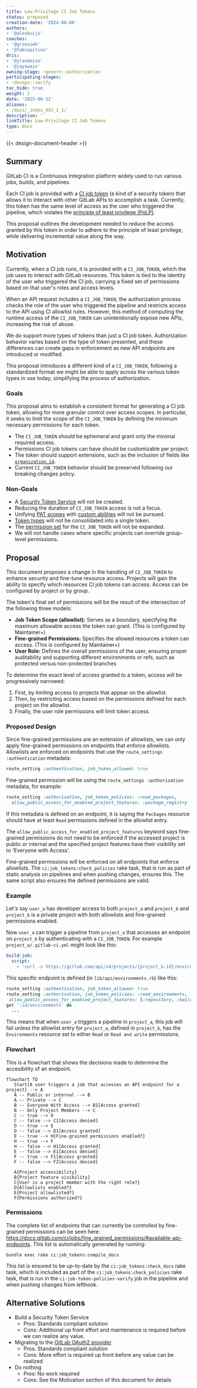 ```yaml
---
title: Low-Privilege CI Job Tokens
status: proposed
creation-date: '2024-08-08'
authors:
- '@alexbuijs'
coaches:
- '@grzesiek'
- '@fabiopitino'
dris:
- '@jrandazzo'
- '@jayswain'
owning-stage: ~govern::authorization
participating-stages:
- ~devops::verify
toc_hide: true
weight: 2
date: '2025-06-12'
aliases:
- /docs/_index_691_1_1/
description: ''
linkTitle: Low-Privilege CI Job Tokens
type: docs
---
```


<!-- vale gitlab.FutureTense = NO -->
{{< design-document-header >}}

## Summary

GitLab CI is a Continuous Integration platform widely used to run various jobs,
builds, and pipelines.

Each CI job is provided with a [CI job token](https://docs.gitlab.com/ee/ci/jobs/ci_job_token.html)
(a kind of a security token) that allows it to interact with other GitLab APIs
to accomplish a task. Currently, this token has the same level of access as the
user who triggered the pipeline, which violates the [principle of least privilege (PoLP)](https://csrc.nist.gov/glossary/term/least_privilege).

This proposal outlines the development needed to reduce the access granted by
this token in order to adhere to the principle of least privilege, while
delivering incremental value along the way.

## Motivation

Currently, when a CI job runs, it is provided with a `CI_JOB_TOKEN`, which the
job uses to interact with GitLab resources. This token is tied to the identity
of the user who triggered the CI job, carrying a fixed set of permissions based
on that user's roles and access levels.

When an API request includes a `CI_JOB_TOKEN`, the authorization process checks
the role of the user who triggered the pipeline and restricts access to the API
using CI allowlist rules. However, this method of computing the runtime access
of the `CI_JOB_TOKEN` can unintentionally expose new APIs, increasing the risk
of abuse.

We do support more types of tokens than just a CI job token. Authorization
behavior varies based on the type of token presented, and these differences can
create gaps in enforcement as new API endpoints are introduced or modified.

This proposal introduces a different kind of a `CI_JOB_TOKEN`, following a
standardized format we might be able to apply across the various token types in
use today, simplifying the process of authorization.

### Goals

This proposal aims to establish a consistent format for generating a CI job token,
allowing for more granular control over access scopes. In particular, it seeks
to limit the scope of the `CI_JOB_TOKEN` by defining the minimum necessary
permissions for each token.

- The `CI_JOB_TOKEN` should be ephemeral and grant only the minimal required access.
- Permissions CI job tokens can have should be customizable per project.
- The token should support extensions, such as the inclusion of fields like [`organization_id`](https://gitlab.com/gitlab-com/content-sites/handbook/-/merge_requests/8527).
- Current `CI_JOB_TOKEN` behavior should be preserved following our breaking
  changes policy.

### Non-Goals

- A [Security Token Service](https://datatracker.ietf.org/doc/html/rfc8693) will not be created.
- Reducing the duration of `CI_JOB_TOKEN` access is not a focus.
- Unifying [PAT scopes](https://docs.gitlab.com/ee/user/profile/personal_access_tokens.html#personal-access-token-scopes) with [custom abilities](https://gitlab.com/gitlab-org/gitlab/-/tree/master/ee/config/custom_abilities) will not be pursued.
- [Token types](https://docs.gitlab.com/ee/security/tokens/index.html) will not be consolidated into a single token.
- The [permission set](https://gitlab.com/gitlab-com/content-sites/handbook/-/merge_requests/7856) for the `CI_JOB_TOKEN` will not be expanded.
- We will not handle cases where specific projects can override group-level permissions.

## Proposal

This document proposes a change in the handling of `CI_JOB_TOKEN` to enhance
security and fine-tune resource access. Projects will gain the ability to specify
which resources CI job tokens can access. Access can be configured by project or
by group.

The token's final set of permissions will be the result of the intersection of
the following three models:

- **Job Token Scope (allowlist):** Serves as a boundary, specifying the maximum allowable access the token can grant. (This is configured by Maintainer+)
- **Fine-grained Permissions:** Specifies the allowed resources a token can access. (This is configured by Maintainer+)
- **User Role:** Defines the overall permissions of the user, ensuring proper auditability and supporting different environments or refs, such as protected versus non-protected branches

To determine the exact level of access granted to a token,
access will be progressively narrowed:

1. First, by limiting access to projects that appear on the allowlist.
1. Then, by restricting access based on the permissions defined for each project on the allowlist.
1. Finally, the user role permissions will limit token access.

### Proposed Design

Since fine-grained permissions are an extension of allowlists, we can only apply fine-grained permissions on endpoints
that enforce allowlists. Allowlists are enforced on endpoints that use the `route_settings :authentication` metadata:

```ruby
route_setting :authentication, job_token_allowed: true
```

Fine-grained permission will be using the `route_settings :authorization` metadata, for example:

```ruby
route_setting :authorization, job_token_policies: :read_packages,
  allow_public_access_for_enabled_project_features: :package_registry
```

If this metadata is defined on an endpoint, it is saying the `Packages` resource should have at least `Read` permissions
defined in the allowlist entry.

The `allow_public_access_for_enabled_project_features` keyword says fine-grained permissions do not need to be enforced
if the accessed project is public or internal and the specified project features have their visibility set to
'Everyone with Access'.

Fine-grained permissions will be enforced on all endpoints that enforce allowlists. The `ci:job_tokens:check_policies` rake task,
that is run as part of static analysis on pipelines and when pushing changes, ensures this. The same script also ensures the
defined permissions are valid.

### Example

Let's say `user_a` has developer access to both `project_a` and `project_b` and `project_b` is a private project with
both allowlists and fine-grained permissions enabled.

Now `user_a` can trigger a pipeline from `project_a` that accesses an endpoint on `project_b` by authenticating with a
`CI_JOB_TOKEN`. For example `project_a/.gitlab-ci.yml` might look like this:

```yaml
build-job:
  script:
    - 'curl -s https://gitlab.com/api/v4/projects/{project_b.id}/environments -H "JOB-TOKEN: $CI_JOB_TOKEN"'
```

This specific endpoint is defined (in `lib/api/environments.rb`) like this:

```ruby
route_setting :authentication, job_token_allowed: true
route_setting :authorization, job_token_policies: :read_environments,
 allow_public_access_for_enabled_project_features: [:repository, :builds, :environments]
get ':id/environments' do
  ...
```

This means that when `user_a` triggers a pipeline in `project_a`, this job will fail unless the allowlist entry for `project_a`,
defined in `project_b`, has the `Environments` resource set to either `Read` or `Read and write` permissions.

### Flowchart

This is a flowchart that shows the decisions made to determine the accesibility of an endpoint.

```mermaid
flowchart TD
   Start[A user triggers a job that accesses an API endpoint for a project] --> A
   A -- Public or internal --> B
   A -- Private --> C
   B -- Everyone With Access --> B1[Access granted]
   B -- Only Project Members --> C
   C -- true --> D
   C -- false --> C1[Access denied]
   D -- true --> E
   D -- false --> D1[Access granted]
   E -- true --> H{Fine-grained permissions enabled?}
   H -- true --> F
   H -- false --> H1[Access granted]
   E -- false --> E1[Access denied]
   F -- true --> F1[Access granted]
   F -- false --> F2[Access denied]

   A{Project accessibility}
   B{Project feature visibility}
   C{User is a project member with the right role?}
   D{Allowlists enabled?}
   E{Project allowlisted?}
   F{Permissions authorized?}
```

### Permissions

The complete list of endpoints that can currently be controlled by fine-grained permissions can be seen here: https://docs.gitlab.com/ci/jobs/fine_grained_permissions/#available-api-endpoints. This list is automatically generated by running:

```shell
bundle exec rake ci:job_tokens:compile_docs
```

This list is ensured to be up-to-date by the `ci:job_tokens:check_docs` rake task, which is included as part of the `ci:job_tokens:check_policies`
rake task, that is run in the `ci-job-token-policies-verify` job in the pipeline and when pushing changes from lefthook.

## Alternative Solutions

- Build a Security Token Service
  - Pros: Standards compliant solution
  - Cons: Additional up front effort and maintenance is required before we can
    realize any value.
- Migrating to the [GitLab OAuth2 provider](https://docs.gitlab.com/ee/api/oauth2.html)
  - Pros: Standards compliant solution
  - Cons: More effort is required up front before any value can be realized
- Do nothing
  - Pros: No work required
  - Cons: See the Motivation section of this document for details
